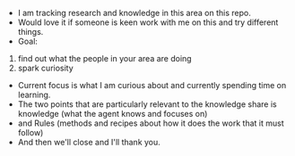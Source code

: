 - I am tracking research and knowledge in this area on this repo.
- Would love it if someone is keen work with me on this and try different things.
- Goal:
 1. find out what the people in your area are doing
 2. spark curiosity

- Current focus is what I am curious about and currently spending time on learning.
- The two points that are particularly relevant to the knowledge share is knowledge (what the agent knows and focuses on)
- and Rules (methods and recipes about how it does the work that it must follow)
- And then we'll close and I'll thank you.
